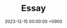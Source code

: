 ---
layout  : category
title   : Essay
summary : 
date    : 2023-12-15 00:00:00 +0900
updated : 2023-12-15 00:00:00 +0900
tag     : level-1 category
toc     : true
public  : true
comment : false
parent  : [[/index]]
latex   : false
---